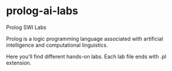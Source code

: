 # prolog-ai-labs
 Prolog SWI Labs

Prolog is a logic programming language associated with artificial intelligence and computational linguistics.

Here you'll find different hands-on labs. Each lab file ends with .pl extension.